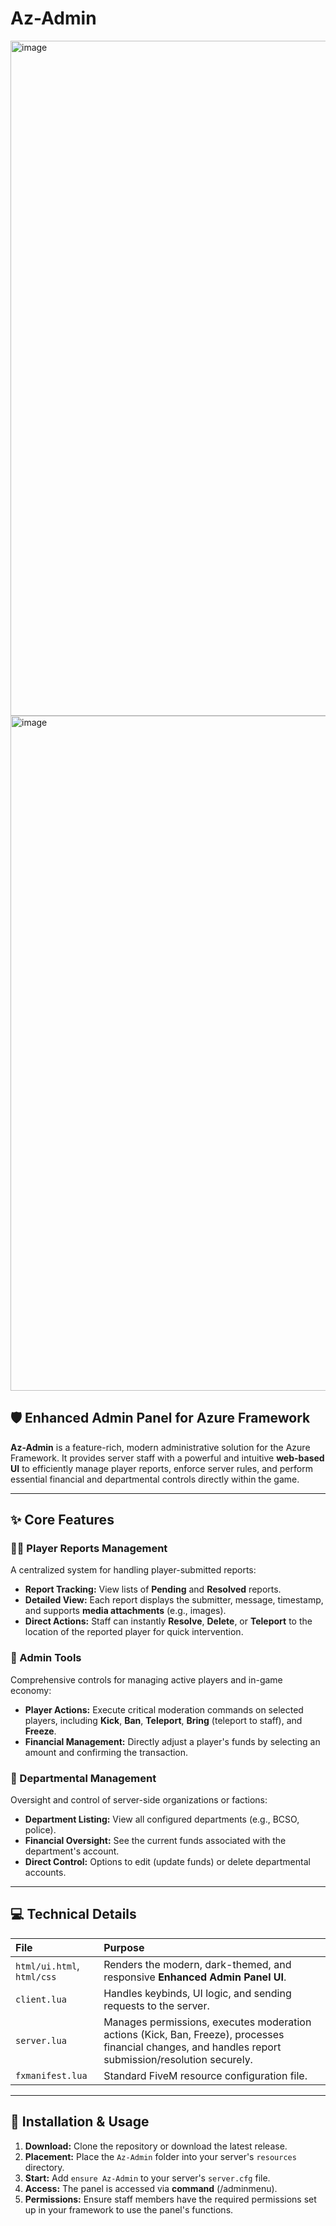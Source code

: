 # Az-Admin
<img width="1920" height="1080" alt="image" src="https://github.com/user-attachments/assets/d59f9fc8-efab-4812-897d-97da8726de53" />
<img width="1920" height="1080" alt="image" src="https://github.com/user-attachments/assets/17a937c7-1789-45fe-be98-4f55b1da464c" />



## 🛡️ Enhanced Admin Panel for Azure Framework

**Az-Admin** is a feature-rich, modern administrative solution for the Azure Framework. It provides server staff with a powerful and intuitive **web-based UI** to efficiently manage player reports, enforce server rules, and perform essential financial and departmental controls directly within the game.

---

## ✨ Core Features

### 🧑‍⚖️ Player Reports Management
A centralized system for handling player-submitted reports:
* **Report Tracking:** View lists of **Pending** and **Resolved** reports.
* **Detailed View:** Each report displays the submitter, message, timestamp, and supports **media attachments** (e.g., images).
* **Direct Actions:** Staff can instantly **Resolve**, **Delete**, or **Teleport** to the location of the reported player for quick intervention.

### 🔨 Admin Tools
Comprehensive controls for managing active players and in-game economy:
* **Player Actions:** Execute critical moderation commands on selected players, including **Kick**, **Ban**, **Teleport**, **Bring** (teleport to staff), and **Freeze**.
* **Financial Management:** Directly adjust a player's funds by selecting an amount and confirming the transaction.

### 🚨 Departmental Management
Oversight and control of server-side organizations or factions:
* **Department Listing:** View all configured departments (e.g., BCSO, police).
* **Financial Oversight:** See the current funds associated with the department's account.
* **Direct Control:** Options to edit (update funds) or delete departmental accounts.

---

## 💻 Technical Details

| File | Purpose |
| :--- | :--- |
| `html/ui.html`, `html/css` | Renders the modern, dark-themed, and responsive **Enhanced Admin Panel UI**. |
| `client.lua` | Handles keybinds, UI logic, and sending requests to the server. |
| `server.lua` | Manages permissions, executes moderation actions (Kick, Ban, Freeze), processes financial changes, and handles report submission/resolution securely. |
| `fxmanifest.lua` | Standard FiveM resource configuration file. |

---

## 🚀 Installation & Usage

1.  **Download:** Clone the repository or download the latest release.
2.  **Placement:** Place the `Az-Admin` folder into your server's `resources` directory.
3.  **Start:** Add `ensure Az-Admin` to your server's `server.cfg` file.
4.  **Access:** The panel is accessed via  **command** (/adminmenu).
5.  **Permissions:** Ensure staff members have the required permissions set up in your framework to use the panel's functions.
